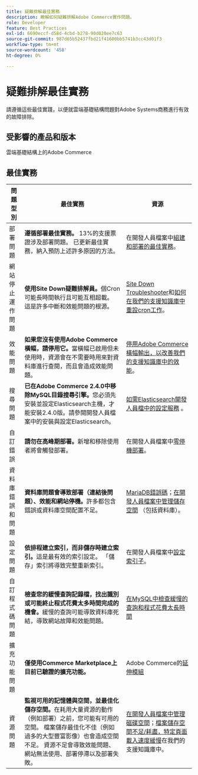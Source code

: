 ```yaml
---
title: 疑難排解最佳實務
description: 瞭解如何疑難排解Adobe Commerce實作問題。
role: Developer
feature: Best Practices
exl-id: 6690eccf-d58d-4cbd-b278-90d020ee7c63
source-git-commit: 987d65b52437fbd21f41600bb5741b3cc43d01f3
workflow-type: tm+mt
source-wordcount: '458'
ht-degree: 0%

---
```


# 疑難排解最佳實務

請遵循這些最佳實踐，以便就雲端基礎結構問題對Adobe Systems商務進行有效的故障排除。

## 受影響的產品和版本

雲端基礎結構上的Adobe Commerce

## 最佳實務

| 問題型別 | 最佳實務 | 資源 |
|----------------------------|----------------------------------------------------------------------------------------------------------------------------------------------------------------------------------------------------------------------------------------------------------------------------------------------------------------------------------------------------------------------------------------------------|-------------------------------------------------------------------------------------------------------------------------------------------------------------------------------------------------------------------------------------------------------------------------------------------------------------------------------------------------------------------------------------------------------|
| 部署問題 | **遵循部署最佳實務。** 13%的支援票證涉及部署問題。 已更新最佳實務，納入預防上述許多原因的方法。 | 在開發人員檔案中[組建和部署的最佳實務](https://experienceleague.adobe.com/en/docs/commerce-cloud-service/user-guide/develop/deploy/best-practices#best-practices)。 |
| 網站停止運作問題 | **使用Site Down疑難排解員。**&#x200B;個Cron可能長時間執行且可能互相超載。 這是許多中斷和效能問題的根源。 | [Site Down Troubleshooter](https://experienceleague.adobe.com/docs/commerce-knowledge-base/kb/troubleshooting/site-down-or-unresponsive/magento-site-down-troubleshooter.html?lang=en)和[如何在我們的支援知識庫中重設cron工作](https://experienceleague.adobe.com/docs/commerce-knowledge-base/kb/troubleshooting/miscellaneous/cron-job-is-stuck-in-running-status.html?lang=en)。 |
| 效能問題 | **如果您沒有使用Adobe Commerce橫幅，請停用它。**&#x200B;當橫幅已啟用但未使用時，資源會在不需要時用來對資料庫進行查閱，而且會造成效能問題。 | [停用Adobe Commerce橫幅輸出，以改善我們的支援知識庫中的效能](https://experienceleague.adobe.com/docs/commerce-knowledge-base/kb/troubleshooting/miscellaneous/disable-magento-banner-output-to-improve-site-performance.html)。 |
| 搜尋問題 | **已在Adobe Commerce 2.4.0中移除MySQL目錄搜尋引擎。**&#x200B;您必須先安裝並設定Elasticsearch主機，才能安裝2.4.0版。請參閱開發人員檔案中的安裝與設定Elasticsearch。 | [如需Elasticsearch開發人員檔中的設定服務](https://experienceleague.adobe.com/en/docs/commerce-cloud-service/user-guide/configure/service/elasticsearch) 。 |
| 自訂錯誤 | **請勿在高峰期部署。**&#x200B;新增和移除使用者將會觸發部署。 | 在開發人員檔案中[零停機部署](https://experienceleague.adobe.com/en/docs/commerce-cloud-service/user-guide/develop/deploy/reduce-downtime)。 |
| 資料庫錯誤和問題 | **資料庫問題會導致部署（連結後問題）、效能和網站停機。**&#x200B;許多都包含錯誤或資料庫空間配置不足。 | [MariaDB錯誤碼](https://mariadb.com/kb/en/library/mariadb-error-codes/#mariadb-specific-error-codes)；[在開發人員檔案中管理儲存空間](https://experienceleague.adobe.com/en/docs/commerce-cloud-service/user-guide/develop/storage/manage-disk-space) （包括資料庫）。 |
| 設定問題 | **依排程建立索引，而非儲存時建立索引。**&#x200B;這是最有效的索引設定。 「儲存」索引將導致完整重新索引。 | 在開發人員檔案中[設定索引子](../../../configuration/cli/manage-indexers.md#configure-indexers)。 |
| 自訂程式碼問題 | **檢查您的緩慢查詢記錄檔，找出識別或可能終止程式花費太多時間完成的機會。**&#x200B;緩慢的查詢可能導致資料庫死結，導致網站故障和效能問題。 | [在MySQL中檢查緩慢的查詢和程式花費太長時間](https://experienceleague.adobe.com/docs/commerce-knowledge-base/kb/troubleshooting/database/checking-slow-queries-and-processes-mysql.html) |
| 擴充功能問題 | **僅使用Commerce Marketplace上目前已驗證的擴充功能。** | Adobe Commerce的[延伸模組](https://marketplace.magento.com/extensions.html) |
| 資源問題 | **監視可用的記憶體與空間，並最佳化儲存空間。**&#x200B;在耗用大量資源的動作（例如部署）之前，您可能有可用的空間。 檔案儲存最佳化不佳（例如過多的大型豐富影像）也會造成空間不足。 資源不足會導致效能問題、網站無法使用、部署停滯以及部署失敗。 | [在開發人員檔案中管理磁碟空間](https://experienceleague.adobe.com/en/docs/commerce-cloud-service/user-guide/develop/storage/manage-disk-space)；[檔案儲存空間不足/耗盡，特定頁面載入速度緩慢](https://experienceleague.adobe.com/docs/commerce-knowledge-base/kb/troubleshooting/miscellaneous/file-storage-low-specific-page-loads-are-slow.html?lang=en)在我們的支援知識庫中。 |

